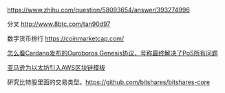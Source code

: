 https://www.zhihu.com/question/58093654/answer/393274996

分叉
http://www.8btc.com/tan90d97

数字货币排行
https://coinmarketcap.com/

[怎么看Cardano发布的Ouroboros Genesis协议，号称最终解决了PoS所有问题](https://www.zhihu.com/question/278407917/answer/400051104)

[亚马逊为以太坊引入AWS区块链模板](https://time.geekbang.org/column/article/8597)

研究比特股里面的交易类型。https://github.com/bitshares/bitshares-core